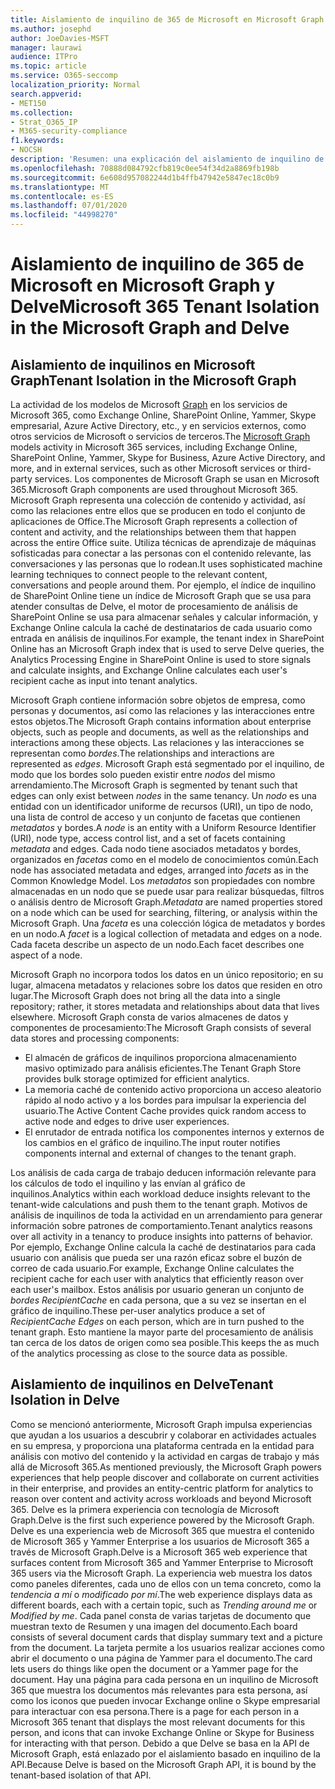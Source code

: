 ```yaml
---
title: Aislamiento de inquilino de 365 de Microsoft en Microsoft Graph y Delve
ms.author: josephd
author: JoeDavies-MSFT
manager: laurawi
audience: ITPro
ms.topic: article
ms.service: O365-seccomp
localization_priority: Normal
search.appverid:
- MET150
ms.collection:
- Strat_O365_IP
- M365-security-compliance
f1.keywords:
- NOCSH
description: 'Resumen: una explicación del aislamiento de inquilino de Microsoft 365 en Microsoft Graph y en Delve.'
ms.openlocfilehash: 70888d084792cfb819c0ee54f34d2a8869fb198b
ms.sourcegitcommit: 6e608d957082244d1b4ffb47942e5847ec18c0b9
ms.translationtype: MT
ms.contentlocale: es-ES
ms.lasthandoff: 07/01/2020
ms.locfileid: "44998270"
---
```

# <a name="microsoft-365-tenant-isolation-in-the-microsoft-graph-and-delve"></a><span data-ttu-id="21f67-103">Aislamiento de inquilino de 365 de Microsoft en Microsoft Graph y Delve</span><span class="sxs-lookup"><span data-stu-id="21f67-103">Microsoft 365 Tenant Isolation in the Microsoft Graph and Delve</span></span>

## <a name="tenant-isolation-in-the-microsoft-graph"></a><span data-ttu-id="21f67-104">Aislamiento de inquilinos en Microsoft Graph</span><span class="sxs-lookup"><span data-stu-id="21f67-104">Tenant Isolation in the Microsoft Graph</span></span>

<span data-ttu-id="21f67-105">La actividad de los modelos de Microsoft [Graph](https://developer.microsoft.com/graph) en los servicios de Microsoft 365, como Exchange Online, SharePoint Online, Yammer, Skype empresarial, Azure Active Directory, etc., y en servicios externos, como otros servicios de Microsoft o servicios de terceros.</span><span class="sxs-lookup"><span data-stu-id="21f67-105">The [Microsoft Graph](https://developer.microsoft.com/graph) models activity in Microsoft 365 services, including Exchange Online, SharePoint Online, Yammer, Skype for Business, Azure Active Directory, and more, and in external services, such as other Microsoft services or third-party services.</span></span> <span data-ttu-id="21f67-106">Los componentes de Microsoft Graph se usan en Microsoft 365.</span><span class="sxs-lookup"><span data-stu-id="21f67-106">Microsoft Graph components are used throughout Microsoft 365.</span></span> <span data-ttu-id="21f67-107">Microsoft Graph representa una colección de contenido y actividad, así como las relaciones entre ellos que se producen en todo el conjunto de aplicaciones de Office.</span><span class="sxs-lookup"><span data-stu-id="21f67-107">The Microsoft Graph represents a collection of content and activity, and the relationships between them that happen across the entire Office suite.</span></span> <span data-ttu-id="21f67-108">Utiliza técnicas de aprendizaje de máquinas sofisticadas para conectar a las personas con el contenido relevante, las conversaciones y las personas que lo rodean.</span><span class="sxs-lookup"><span data-stu-id="21f67-108">It uses sophisticated machine learning techniques to connect people to the relevant content, conversations and people around them.</span></span> <span data-ttu-id="21f67-109">Por ejemplo, el índice de inquilino de SharePoint Online tiene un índice de Microsoft Graph que se usa para atender consultas de Delve, el motor de procesamiento de análisis de SharePoint Online se usa para almacenar señales y calcular información, y Exchange Online calcula la caché de destinatarios de cada usuario como entrada en análisis de inquilinos.</span><span class="sxs-lookup"><span data-stu-id="21f67-109">For example, the tenant index in SharePoint Online has an Microsoft Graph index that is used to serve Delve queries, the Analytics Processing Engine in SharePoint Online is used to store signals and calculate insights, and Exchange Online calculates each user's recipient cache as input into tenant analytics.</span></span>

<span data-ttu-id="21f67-110">Microsoft Graph contiene información sobre objetos de empresa, como personas y documentos, así como las relaciones y las interacciones entre estos objetos.</span><span class="sxs-lookup"><span data-stu-id="21f67-110">The Microsoft Graph contains information about enterprise objects, such as people and documents, as well as the relationships and interactions among these objects.</span></span> <span data-ttu-id="21f67-111">Las relaciones y las interacciones se representan como *bordes*.</span><span class="sxs-lookup"><span data-stu-id="21f67-111">The relationships and interactions are represented as *edges*.</span></span> <span data-ttu-id="21f67-112">Microsoft Graph está segmentado por el inquilino, de modo que los bordes solo pueden existir entre *nodos* del mismo arrendamiento.</span><span class="sxs-lookup"><span data-stu-id="21f67-112">The Microsoft Graph is segmented by tenant such that edges can only exist between *nodes* in the same tenancy.</span></span> <span data-ttu-id="21f67-113">Un *nodo* es una entidad con un identificador uniforme de recursos (URI), un tipo de nodo, una lista de control de acceso y un conjunto de facetas que contienen *metadatos* y bordes.</span><span class="sxs-lookup"><span data-stu-id="21f67-113">A *node* is an entity with a Uniform Resource Identifier (URI), node type, access control list, and a set of facets containing *metadata* and edges.</span></span> <span data-ttu-id="21f67-114">Cada nodo tiene asociados metadatos y bordes, organizados en *facetas* como en el modelo de conocimientos común.</span><span class="sxs-lookup"><span data-stu-id="21f67-114">Each node has associated metadata and edges, arranged into *facets* as in the Common Knowledge Model.</span></span> <span data-ttu-id="21f67-115">Los *metadatos* son propiedades con nombre almacenadas en un nodo que se puede usar para realizar búsquedas, filtros o análisis dentro de Microsoft Graph.</span><span class="sxs-lookup"><span data-stu-id="21f67-115">*Metadata* are named properties stored on a node which can be used for searching, filtering, or analysis within the Microsoft Graph.</span></span> <span data-ttu-id="21f67-116">Una *faceta* es una colección lógica de metadatos y bordes en un nodo.</span><span class="sxs-lookup"><span data-stu-id="21f67-116">A *facet* is a logical collection of metadata and edges on a node.</span></span> <span data-ttu-id="21f67-117">Cada faceta describe un aspecto de un nodo.</span><span class="sxs-lookup"><span data-stu-id="21f67-117">Each facet describes one aspect of a node.</span></span> 

<span data-ttu-id="21f67-118">Microsoft Graph no incorpora todos los datos en un único repositorio; en su lugar, almacena metadatos y relaciones sobre los datos que residen en otro lugar.</span><span class="sxs-lookup"><span data-stu-id="21f67-118">The Microsoft Graph does not bring all the data into a single repository; rather, it stores metadata and relationships about data that lives elsewhere.</span></span> <span data-ttu-id="21f67-119">Microsoft Graph consta de varios almacenes de datos y componentes de procesamiento:</span><span class="sxs-lookup"><span data-stu-id="21f67-119">The Microsoft Graph consists of several data stores and processing components:</span></span>

- <span data-ttu-id="21f67-120">El almacén de gráficos de inquilinos proporciona almacenamiento masivo optimizado para análisis eficientes.</span><span class="sxs-lookup"><span data-stu-id="21f67-120">The Tenant Graph Store provides bulk storage optimized for efficient analytics.</span></span>
- <span data-ttu-id="21f67-121">La memoria caché de contenido activo proporciona un acceso aleatorio rápido al nodo activo y a los bordes para impulsar la experiencia del usuario.</span><span class="sxs-lookup"><span data-stu-id="21f67-121">The Active Content Cache provides quick random access to active node and edges to drive user experiences.</span></span>
- <span data-ttu-id="21f67-122">El enrutador de entrada notifica los componentes internos y externos de los cambios en el gráfico de inquilino.</span><span class="sxs-lookup"><span data-stu-id="21f67-122">The input router notifies components internal and external of changes to the tenant graph.</span></span>

<span data-ttu-id="21f67-123">Los análisis de cada carga de trabajo deducen información relevante para los cálculos de todo el inquilino y las envían al gráfico de inquilinos.</span><span class="sxs-lookup"><span data-stu-id="21f67-123">Analytics within each workload deduce insights relevant to the tenant-wide calculations and push them to the tenant graph.</span></span> <span data-ttu-id="21f67-124">Motivos de análisis de inquilinos de toda la actividad en un arrendamiento para generar información sobre patrones de comportamiento.</span><span class="sxs-lookup"><span data-stu-id="21f67-124">Tenant analytics reasons over all activity in a tenancy to produce insights into patterns of behavior.</span></span> <span data-ttu-id="21f67-125">Por ejemplo, Exchange Online calcula la caché de destinatarios para cada usuario con análisis que pueda ser una razón eficaz sobre el buzón de correo de cada usuario.</span><span class="sxs-lookup"><span data-stu-id="21f67-125">For example, Exchange Online calculates the recipient cache for each user with analytics that efficiently reason over each user's mailbox.</span></span> <span data-ttu-id="21f67-126">Estos análisis por usuario generan un conjunto de *bordes RecipientCache* en cada persona, que a su vez se insertan en el gráfico de inquilino.</span><span class="sxs-lookup"><span data-stu-id="21f67-126">These per-user analytics produce a set of *RecipientCache Edges* on each person, which are in turn pushed to the tenant graph.</span></span> <span data-ttu-id="21f67-127">Esto mantiene la mayor parte del procesamiento de análisis tan cerca de los datos de origen como sea posible.</span><span class="sxs-lookup"><span data-stu-id="21f67-127">This keeps the as much of the analytics processing as close to the source data as possible.</span></span>

## <a name="tenant-isolation-in-delve"></a><span data-ttu-id="21f67-128">Aislamiento de inquilinos en Delve</span><span class="sxs-lookup"><span data-stu-id="21f67-128">Tenant Isolation in Delve</span></span>

<span data-ttu-id="21f67-129">Como se mencionó anteriormente, Microsoft Graph impulsa experiencias que ayudan a los usuarios a descubrir y colaborar en actividades actuales en su empresa, y proporciona una plataforma centrada en la entidad para análisis con motivo del contenido y la actividad en cargas de trabajo y más allá de Microsoft 365.</span><span class="sxs-lookup"><span data-stu-id="21f67-129">As mentioned previously, the Microsoft Graph powers experiences that help people discover and collaborate on current activities in their enterprise, and provides an entity-centric platform for analytics to reason over content and activity across workloads and beyond Microsoft 365.</span></span> <span data-ttu-id="21f67-130">Delve es la primera experiencia con tecnología de Microsoft Graph.</span><span class="sxs-lookup"><span data-stu-id="21f67-130">Delve is the first such experience powered by the Microsoft Graph.</span></span>
<span data-ttu-id="21f67-131">Delve es una experiencia web de Microsoft 365 que muestra el contenido de Microsoft 365 y Yammer Enterprise a los usuarios de Microsoft 365 a través de Microsoft Graph.</span><span class="sxs-lookup"><span data-stu-id="21f67-131">Delve is a Microsoft 365 web experience that surfaces content from Microsoft 365 and Yammer Enterprise to Microsoft 365 users via the Microsoft Graph.</span></span> <span data-ttu-id="21f67-132">La experiencia web muestra los datos como paneles diferentes, cada uno de ellos con un tema concreto, como la *tendencia a mí* o *modificado por mí*.</span><span class="sxs-lookup"><span data-stu-id="21f67-132">The web experience displays data as different boards, each with a certain topic, such as *Trending around me* or *Modified by me*.</span></span> <span data-ttu-id="21f67-133">Cada panel consta de varias tarjetas de documento que muestran texto de Resumen y una imagen del documento.</span><span class="sxs-lookup"><span data-stu-id="21f67-133">Each board consists of several document cards that display summary text and a picture from the document.</span></span> <span data-ttu-id="21f67-134">La tarjeta permite a los usuarios realizar acciones como abrir el documento o una página de Yammer para el documento.</span><span class="sxs-lookup"><span data-stu-id="21f67-134">The card lets users do things like open the document or a Yammer page for the document.</span></span> <span data-ttu-id="21f67-135">Hay una página para cada persona en un inquilino de Microsoft 365 que muestra los documentos más relevantes para esta persona, así como los iconos que pueden invocar Exchange online o Skype empresarial para interactuar con esa persona.</span><span class="sxs-lookup"><span data-stu-id="21f67-135">There is a page for each person in a Microsoft 365 tenant that displays the most relevant documents for this person, and icons that can invoke Exchange Online or Skype for Business for interacting with that person.</span></span> <span data-ttu-id="21f67-136">Debido a que Delve se basa en la API de Microsoft Graph, está enlazado por el aislamiento basado en inquilino de la API.</span><span class="sxs-lookup"><span data-stu-id="21f67-136">Because Delve is based on the Microsoft Graph API, it is bound by the tenant-based isolation of that API.</span></span>